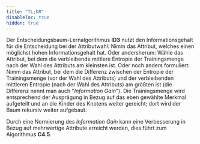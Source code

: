 ```yaml
---
title: "TL;DR"
disableToc: true
hidden: true
---
```



Der Entscheidungsbaum-Lernalgorithmus **ID3** nutzt den Informationsgehalt für die Entscheidung
bei der Attributwahl: Nimm das Attribut, welches einen möglichst hohen Informationsgehalt hat.
Oder andersherum: Wähle das Attribut, bei dem die verbleibende mittlere Entropie der Trainingsmenge
nach der Wahl des Attributs am kleinsten ist. Oder noch anders formuliert: Nimm das Attribut, bei
dem die Differenz zwischen der Entropie der Trainingsmenge (vor der Wahl des Attributs) und der
verbleibenden mittleren Entropie (nach der Wahl des Attributs) am größten ist (die Differenz nennt
man auch "*Information Gain*"). Die Trainingsmenge wird entsprechend der Ausprägung in Bezug auf
das eben gewählte Merkmal aufgeteilt und an die Kinder des Knotens weiter gereicht; dort wird der
Baum rekursiv weiter aufgebaut.

Durch eine Normierung des *Information Gain* kann eine Verbesserung in Bezug auf mehrwertige
Attribute erreicht werden, dies führt zum Algorithmus **C4.5**.

